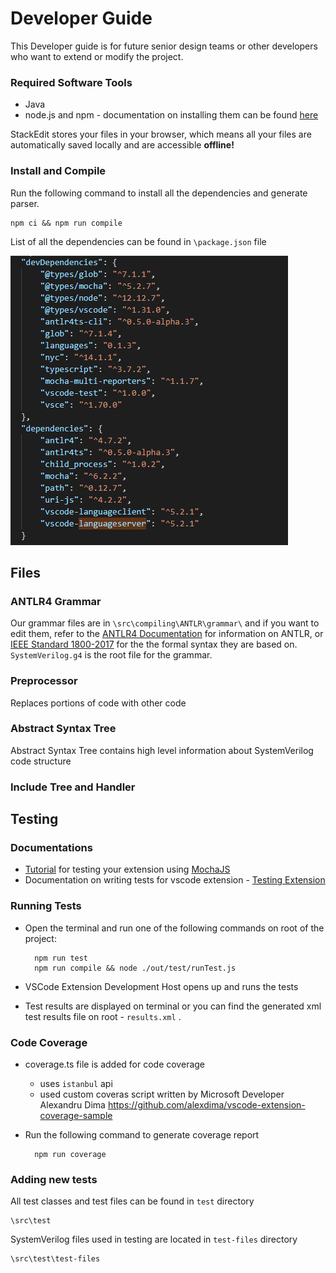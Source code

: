 # Developer Guide

This Developer guide is for future senior design teams or other developers who want to extend or modify the project.


### Required Software Tools
- Java
- node.js and npm - documentation on installing them can be found [here](https://docs.npmjs.com/downloading-and-installing-node-js-and-npm)

StackEdit stores your files in your browser, which means all your files are automatically saved locally and are accessible **offline!**

### Install and Compile

Run the following command to install all the dependencies and generate parser.

    npm ci && npm run compile
    
List of all the dependencies can be found in `\package.json` file    

![dependencies](dependencies.png)

## Files
### ANTLR4 Grammar
Our grammar files are in `\src\compiling\ANTLR\grammar\` and if you want to edit them, refer to the [ANTLR4 Documentation](https://github.com/antlr/antlr4/blob/master/doc/index.md) for information on ANTLR, or [IEEE Standard 1800-2017](https://ieeexplore.ieee.org/servlet/opac?punumber=8299593) for the the formal syntax they are based on. `SystemVerilog.g4` is the root file for the grammar.

### Preprocessor
Replaces portions of code with other code

### Abstract Syntax Tree
Abstract Syntax Tree contains high level information about SystemVerilog code structure

### Include Tree and Handler

## Testing
### Documentations
- [Tutorial](https://vscode.rocks/testing/) for testing your extension using [MochaJS](https://mochajs.org/)
- Documentation on writing tests for vscode extension - [Testing Extension](https://code.visualstudio.com/api/working-with-extensions/testing-extension)
### Running Tests
- Open the terminal and run one of the following commands on root of the project:

	    npm run test
		npm run compile && node ./out/test/runTest.js

- VSCode Extension Development Host opens up and runs the tests
- Test results are displayed on terminal or you can find the generated xml test results file on root - `results.xml` .
### Code Coverage
- coverage.ts file is added for code coverage
  - uses `istanbul` api 
  - used custom coveras script written by Microsoft Developer Alexandru Dima
    https://github.com/alexdima/vscode-extension-coverage-sample

- Run the following command to generate coverage report 

    	npm run coverage

### Adding new tests
All test classes and test files can be found in `test` directory

    \src\test

SystemVerilog files used in testing are located in `test-files` directory

    \src\test\test-files

